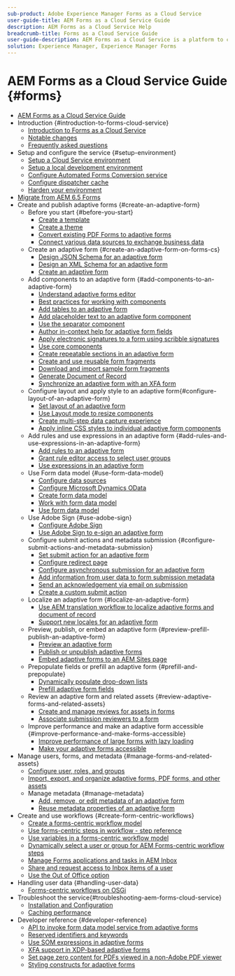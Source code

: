 ```yaml
---
sub-product: Adobe Experience Manager Forms as a Cloud Service 
user-guide-title: AEM Forms as a Cloud Service Guide
description: AEM Forms as a Cloud Service Help
breadcrumb-title: Forms as a Cloud Service Guide
user-guide-description: AEM Forms as a Cloud Service is a platform to create, manage, publish enterprise-class forms and business processes.
solution: Experience Manager, Experience Manager Forms
---
```


# AEM Forms as a Cloud Service Guide {#forms}

+ [AEM Forms as a Cloud Service Guide](home.md)
+ Introduction {#introduction-to-forms-cloud-service}
  + [Introduction to Forms as a Cloud Service](introduction.md)
  + [Notable changes](noteable-changes.md)
  + [Frequently asked questions](faq.md)
+ Setup and configure the service {#setup-environment}
  + [Setup a Cloud Service environment](setup-forms-cloud-service.md)
  + [Setup a local development environment](setup-local-development-environment.md)
  + [Configure Automated Forms Conversion service](https://docs.adobe.com/content/help/en/aem-forms-automated-conversion-service/using/configure-service.html)
  + [Configure dispatcher cache](configure-adaptive-forms-cache.md)
  + [Harden your environment](harden-your-forms-as-a-cloud-service-environment.md)
+ [Migrate from AEM 6.5 Forms](migrate-to-forms-as-a-cloud-service.md)
+ Create and publish adaptive forms {#create-an-adaptive-form}
  + Before you start {#before-you-start}
    + [Create a template](template-editor.md)
    + [Create a theme](themes.md)
    + [Convert existing PDF Forms to adaptive forms](https://experienceleague.adobe.com/docs/aem-forms-automated-conversion-service/using/convert-existing-forms-to-adaptive-forms.html?lang=en)
    + [Connect various data sources to exchange business data](data-integration.md)
  + Create an adaptive form {#create-an-adaptive-form-on-forms-cs}
    + [Design JSON Schema for an adaptive form](adaptive-form-json-schema-form-model.md)
    + [Design an XML Schema for an adaptive form](adaptive-form-xml-schema-form-model.md)
    + [Create an adaptive form](creating-adaptive-form.md)
  + Add components to an adaptive form {#add-components-to-an-adaptive-form}
    + [Understand adaptive forms editor](introduction-forms-authoring.md)
    + [Best practices for working with components](best-practices-for-working-with-components.md)
    + [Add tables to an adaptive form](adaptive-forms-tables.md)
    + [Add placeholder text to an adaptive form component](placeholder-text-in-aem-forms.md)
    + [Use the separator component](separator-component-in-adaptive-forms.md)
    + [Author in-context help for adaptive form fields](authoring-in-field-help.md)
    + [Apply electronic signatures to a form using scribble signatures](signing-forms-using-scribble.md)
    + [Use core components](https://github.com/adobe/aem-core-wcm-components)
    + [Create repeatable sections in an adaptive form](creating-forms-repeatable-sections.md)
    + [Create and use reusable form fragments](adaptive-form-fragments.md)
    + [Download and import sample form fragments](reference-adaptive-form-fragments.md)
    + [Generate Document of Record](generate-document-of-record-for-non-xfa-based-adaptive-forms.md)
    + [Synchronize an adaptive form with an XFA form](synchronizing-adaptive-forms-xfa.md)
  + Configure layout and apply style to an adaptive form{#configure-layout-of-an-adaptive-form}
    + [Set layout of an adaptive form](layout-capabilities-adaptive-forms.md)
    + [Use Layout mode to resize components](resize-using-layout-mode.md)
    + [Create multi-step data capture experience](introduction-form-sequence.md)
    + [Apply inline CSS styles to individual adaptive form components](inline-style-adaptive-forms.md)
  + Add rules and use expressions in an adaptive form {#add-rules-and-use-expressions-in-an-adaptive-form}
    + [Add rules to an adaptive form](rule-editor.md)
    + [Grant rule editor access to select user groups](rule-editor-access-user-groups.md)
    + [Use expressions in an adaptive form](adaptive-form-expressions.md)
  + Use Form data model {#use-form-data-model}
    + [Configure data sources](configure-data-sources.md)
    + [Configure Microsoft Dynamics OData](ms-dynamics-odata-configuration.md)
    + [Create form data model](create-form-data-models.md)
    + [Work with form data model](work-with-form-data-model.md)
    + [Use form data model](using-form-data-model.md)
  + Use Adobe Sign {#use-adobe-sign}
    + [Configure Adobe Sign](adobe-sign-integration-adaptive-forms.md)
    + [Use Adobe Sign to e-sign an adaptive form](working-with-adobe-sign.md)
  + Configure submit actions and metadata submission {#configure-submit-actions-and-metadata-submission}
    + [Set submit action for an adaptive form](configuring-submit-actions.md)
    + [Configure redirect page](configuring-redirect-page.md)
    + [Configure asynchronous submission for an adaptive form](asynchronous-submissions-adaptive-forms.md)
    + [Add information from user data to form submission metadata](form-submission-metadata.md)
    + [Send an acknowledgement via email on submission](form-submission-receipt-via-email.md)
    + [Create a custom submit action](custom-submit-action-form.md)
  + Localize an adaptive form {#localize-an-adaptive-form}
    + [Use AEM translation workflow to localize adaptive forms and document of record](using-aem-translation-workflow-to-localize-adaptive-forms.md)
    + [Support new locales for an adaptive form](supporting-new-language-localization.md)
  + Preview, publish, or embed an adaptive form {#preview-prefill-publish-an-adaptive-form}
    + [Preview an adaptive form](previewing-forms.md)
    + [Publish or unpublish adaptive forms](publishing-unpublishing-forms.md)
    + [Embed adaptive forms to an AEM Sites page](https://github.com/adobe/aem-core-forms-components)
  + Prepopulate fields or prefill an adaptive form {#prefill-and-prepopulate}
    + [Dynamically populate drop-down lists](dynamically-populate-dropdowns.md)
    + [Prefill adaptive form fields](prepopulate-adaptive-form-fields.md)
  + Review an adaptive form and related assets {#review-adaptive-forms-and-related-assets}
    + [Create and manage reviews for assets in forms](create-reviews-forms.md)
    + [Associate submission reviewers to a form](adding-reviewers-form.md)
  + Improve performance and make an adaptive form accessible {#improve-performance-and-make-forms-accessible}
    + [Improve performance of large forms with lazy loading](lazy-loading-adaptive-forms.md)
    + [Make your adaptive forms accessible](creating-accessible-adaptive-forms.md)
+ Manage users, forms, and metadata {#manage-forms-and-related-assets}
  + [Configure user, roles, and groups](forms-groups-privileges-tasks.md)
  + [Import, export, and organize adaptive forms, PDF forms, and other assets](import-export-forms-templates.md)
  + Manage metadata {#manage-metadata}
    + [Add, remove, or edit metadata of an adaptive form](manage-form-metadata.md)
    + [Reuse metadata properties of an adaptive form](reusing-adaptive-forms.md)
+ Create and use workflows {#create-form-centric-workflows}
  + [Create a forms-centric workflow model](aem-forms-workflow.md)
  + [Use forms-centric steps in workflow - step reference](aem-forms-workflow-step-reference.md)
  + [Use variables in a forms-centric workflow model](variable-in-aem-workflows.md)
  + [Dynamically select a user or group for AEM Forms-centric workflow steps](dynamically-select-a-user-or-group-for-aem-workflow.md)
  + [Manage Forms applications and tasks in AEM Inbox](manage-applications-inbox.md)
  + [Share and request access to Inbox items of a user](configure-shared-queues-osgi.md)
  + [Use the Out of Office option](configure-out-of-office-settings.md)
+ Handling user data {#handling-user-data}
  + [Forms-centric workflows on OSGi](forms-workflow-osgi-handling-user-data.md)
+ Troubleshoot the service{#troubleshooting-aem-forms-cloud-service}
  + [Installation and Configuration](troubleshooting-installation-and-configuration.md)
  + [Caching performance](troubleshooting-caching-performance.md)
+ Developer reference {#developer-reference}
  + [API to invoke form data model service from adaptive forms](invoke-form-data-model-services.md)
  + [Reserved identifiers and keywords](adaptive-forms-keywords.md)
  + [Use SOM expressions in adaptive forms](using-som-expressions-adaptive-forms.md)
  + [XFA support in XDP-based adaptive forms](xfa-api-supported-in-adaptive-form.md)
  + [Set page zero content for PDFs viewed in a non-Adobe PDF viewer](changing-page-zero-content-designer.md)
  + [Styling constructs for adaptive forms](styling-constructs-adaptive-forms.md)